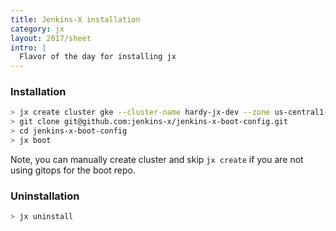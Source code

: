 ```yaml
---
title: Jenkins-X installation
category: jx
layout: 2017/sheet
intro: |
  Flavor of the day for installing jx 
---
```


### Installation

```bash
> jx create cluster gke --cluster-name hardy-jx-dev --zone us-central1-a --project-id $GC_PROJECT_ID --skip-login=true --skip-installation
> git clone git@github.com:jenkins-x/jenkins-x-boot-config.git
> cd jenkins-x-boot-config
> jx boot
```

Note, you can manually create cluster and skip `jx create` if you are not using gitops for the boot repo. 

### Uninstallation

```bash
> jx uninstall
```
